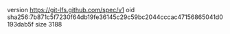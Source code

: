 version https://git-lfs.github.com/spec/v1
oid sha256:7b871c5f7230f64db19fe36145c29c59bc2044cccac47156865041d0193dab5f
size 3188
